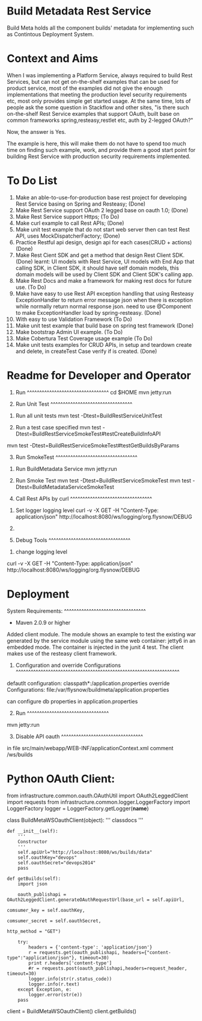 Build Metadata Rest Service
======================================

Build Meta holds all the component builds' metadata for implementing such as Contintous Deployment System.

Context and Aims
======================================

When I was implementing a Platform Service, always required to build Rest Services, but can not get on-the-shelf examples 
that can be used for product service, most of the examples did not give the enough implementations
that meeting the production level security requirements etc, most only provides simple get started usage. 
At the same time, lots of people ask the some question in Stackflow and other sites, "is there such on-the-shelf Rest Service examples that support OAuth, built base on common frameworks spring,resteasy,restlet etc, auth by 2-legged OAuth?"

Now, the answer is Yes.

The example is here, this will make them do not have to spend too much time on finding such example, work, 
and provide them a good start point for building Rest Service with production security requirements implemented.


To Do List
======================================
1. Make an able-to-use-for-production base rest project for developing Rest Service basing on Spring and Resteasy; (Done)
2. Make Rest Service support OAuth 2 legged base on oauth 1.0; (Done)
3. Make Rest Service support Https; (To Do)
4. Make curl example to call Rest APIs; (Done)
5. Make unit test example that do not start web server then can test Rest API, uses MockDispatcherFactory; (Done)
6. Practice Restful api design, design api for each cases(CRUD + actions) (Done)
7. Make Rest Cient SDK and get a method that design Rest Client SDK. (Done)
learnt: UI models with Rest Service, UI models with End App that calling SDK,
in Client SDK, it should have self domain models, this domain models will be 
used by Client SDK and Client SDK's calling app.
8. Make Rest Docs and make a framework for making rest docs for future use. (To Do)
9. Make have easy to use Rest API exception handling that using Resteasy ExceptionHandler 
to return error message json when there is exception while normally return normal 
response json. need to use @Component to make ExceptionHandler load by spring-resteasy. (Done)
10. With easy to use Validation Framework  (To Do)
11. Make unit test example that build base on spring test framework (Done)
12. Make bootstrap Admin UI example. (To Do)
13. Make Cobertura Test Coverage usage example  (To Do)
14. Make unit tests examples for CRUD APIs, in setup and teardown create and delete, in createTest Case
verify if is created. (Done)


Readme for Developer and Operator
======================================

1. Run
^^^^^^^^^^^^^^^^^^^^^^^^^^^^^^^^^
cd $HOME
mvn jetty:run

2. Run Unit Test
^^^^^^^^^^^^^^^^^^^^^^^^^^^^^^^^^

1) Run all unit tests
mvn test -Dtest=BuildRestServiceUnitTest

2) Run a test case specified
mvn test -Dtest=BuildRestServiceSmokeTest#testCreateBuildInfoAPI

mvn test -Dtest=BuildRestServiceSmokeTest#testGetBuildsByParams

3. Run SmokeTest
^^^^^^^^^^^^^^^^^^^^^^^^^^^^^^^^^

1) Run BuildMetadata Service
  mvn jetty:run 
  
2) Run Smoke Test
  mvn test -Dtest=BuildRestServiceSmokeTest
  mvn test -Dtest=BuildMetadataServiceSmokeTest

4. Call Rest APIs by curl
^^^^^^^^^^^^^^^^^^^^^^^^^^^^^^^^^

1) Set logger logging level
curl -v -X GET -H "Content-Type: application/json" http://localhost:8080/ws/logging/org.flysnow/DEBUG

2)

5. Debug Tools
^^^^^^^^^^^^^^^^^^^^^^^^^^^^^^^^^

1) change logging level

curl -v -X GET -H "Content-Type: application/json" http://localhost:8080/ws/logging/org.flysnow/DEBUG

Deployment
=======================

System Requirements:
^^^^^^^^^^^^^^^^^^^^^^^^^^^^^^^^^
- Maven 2.0.9 or higher

Added client module. The module shows an example to test the existing 
war generated by the service module using the same
web container: jetty6 in an embedded mode. The container is injected 
in the junit 4 test. The client makes use of the resteasy client framework.

1) Configuration and override Configurations
^^^^^^^^^^^^^^^^^^^^^^^^^^^^^^^^^^^^^^^^^^^^^^^^^^^^^^^^^^^^^^^^^^

defautlt configuration:  classpath*:/application.properties
override Configurations: file:/var/flysnow/buildmeta/application.properties

can configure db properties in application.properties

2) Run
^^^^^^^^^^^^^^^^^^^^^^^^^^^^^^^^^

mvn jetty:run

3) Disable API oauth
^^^^^^^^^^^^^^^^^^^^^^^^^^^^^^^^^

in file src/main/webapp/WEB-INF/applicationContext.xml comment /ws/builds 
<!--  <sec:intercept-url pattern="/ws/builds/**" access="ROLE_CONSUMER" /> -->




Python OAuth Client:
=============================

from infrastructure.common.oauth.OAuthUtil import OAuth2LeggedClient
import requests
from infrastructure.common.logger.LoggerFactory import LoggerFactory
logger = LoggerFactory.getLogger(__name__)

class BuildMetaWSOauthClient(object):
    '''
    classdocs
    '''


    def __init__(self):
        '''
        Constructor
        '''
        self.apiUrl="http://localhost:8080/ws/builds/data"
        self.oauthKey="devops"
        self.oauthSecret="devops2014"
        pass
    
    def getBuilds(self):
        import json

        oauth_publishapi = OAuth2LeggedClient.generateOAuthRequestUrl(base_url = self.apiUrl, 
                                                                      comsumer_key = self.oauthKey, 
                                                                      comsumer_secret = self.oauthSecret, 
                                                                      http_method = "GET")
        
        try:
            headers = {'content-type': 'application/json'}
            r = requests.get(oauth_publishapi, headers={"content-type":"application/json"}, timeout=30)
            print r.headers['content-type']
            #r = requests.post(oauth_publishapi,headers=request_header, timeout=30)
            logger.info(str(r.status_code))
            logger.info(r.text)
        except Exception, e:
            logger.error(str(e))
        pass


client = BuildMetaWSOauthClient()
client.getBuilds()
